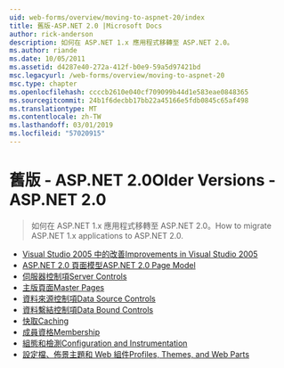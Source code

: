 ```yaml
---
uid: web-forms/overview/moving-to-aspnet-20/index
title: 舊版-ASP.NET 2.0 |Microsoft Docs
author: rick-anderson
description: 如何在 ASP.NET 1.x 應用程式移轉至 ASP.NET 2.0。
ms.author: riande
ms.date: 10/05/2011
ms.assetid: d4287e40-272a-412f-b0e9-59a5d97421bd
msc.legacyurl: /web-forms/overview/moving-to-aspnet-20
msc.type: chapter
ms.openlocfilehash: ccccb2610e040cf709099b44d1e583eae0848365
ms.sourcegitcommit: 24b1f6decbb17bb22a45166e5fdb0845c65af498
ms.translationtype: MT
ms.contentlocale: zh-TW
ms.lasthandoff: 03/01/2019
ms.locfileid: "57020915"
---
```

<a name="older-versions---aspnet-20"></a><span data-ttu-id="cba54-103">舊版 - ASP.NET 2.0</span><span class="sxs-lookup"><span data-stu-id="cba54-103">Older Versions - ASP.NET 2.0</span></span>
====================
> <span data-ttu-id="cba54-104">如何在 ASP.NET 1.x 應用程式移轉至 ASP.NET 2.0。</span><span class="sxs-lookup"><span data-stu-id="cba54-104">How to migrate ASP.NET 1.x applications to ASP.NET 2.0.</span></span>


- [<span data-ttu-id="cba54-105">Visual Studio 2005 中的改善</span><span class="sxs-lookup"><span data-stu-id="cba54-105">Improvements in Visual Studio 2005</span></span>](improvements-in-visual-studio-2005.md)
- [<span data-ttu-id="cba54-106">ASP.NET 2.0 頁面模型</span><span class="sxs-lookup"><span data-stu-id="cba54-106">ASP.NET 2.0 Page Model</span></span>](the-asp-net-2-0-page-model.md)
- [<span data-ttu-id="cba54-107">伺服器控制項</span><span class="sxs-lookup"><span data-stu-id="cba54-107">Server Controls</span></span>](server-controls.md)
- [<span data-ttu-id="cba54-108">主版頁面</span><span class="sxs-lookup"><span data-stu-id="cba54-108">Master Pages</span></span>](master-pages.md)
- [<span data-ttu-id="cba54-109">資料來源控制項</span><span class="sxs-lookup"><span data-stu-id="cba54-109">Data Source Controls</span></span>](data-source-controls.md)
- [<span data-ttu-id="cba54-110">資料繫結控制項</span><span class="sxs-lookup"><span data-stu-id="cba54-110">Data Bound Controls</span></span>](data-bound-controls.md)
- [<span data-ttu-id="cba54-111">快取</span><span class="sxs-lookup"><span data-stu-id="cba54-111">Caching</span></span>](caching.md)
- [<span data-ttu-id="cba54-112">成員資格</span><span class="sxs-lookup"><span data-stu-id="cba54-112">Membership</span></span>](membership.md)
- [<span data-ttu-id="cba54-113">組態和檢測</span><span class="sxs-lookup"><span data-stu-id="cba54-113">Configuration and Instrumentation</span></span>](configuration-and-instrumentation.md)
- [<span data-ttu-id="cba54-114">設定檔、佈景主題和 Web 組件</span><span class="sxs-lookup"><span data-stu-id="cba54-114">Profiles, Themes, and Web Parts</span></span>](profiles-themes-and-web-parts.md)
